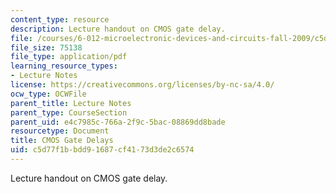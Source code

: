 ```yaml
---
content_type: resource
description: Lecture handout on CMOS gate delay.
file: /courses/6-012-microelectronic-devices-and-circuits-fall-2009/c5d77f1bbdd91687cf4173d3de2c6574_MIT6_012F09_lec15_cmos.pdf
file_size: 75138
file_type: application/pdf
learning_resource_types:
- Lecture Notes
license: https://creativecommons.org/licenses/by-nc-sa/4.0/
ocw_type: OCWFile
parent_title: Lecture Notes
parent_type: CourseSection
parent_uid: e4c7985c-766a-2f9c-5bac-08869dd8bade
resourcetype: Document
title: CMOS Gate Delays
uid: c5d77f1b-bdd9-1687-cf41-73d3de2c6574
---
```

Lecture handout on CMOS gate delay.